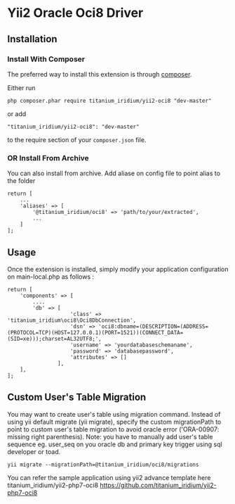 Yii2 Oracle Oci8 Driver 
=======================

Installation
------------

### Install With Composer

The preferred way to install this extension is through [composer](http://getcomposer.org/download/).

Either run

```
php composer.phar require titanium_iridium/yii2-oci8 "dev-master"
```

or add

```
"titanium_iridium/yii2-oci8": "dev-master"
```

to the require section of your `composer.json` file.

### OR Install From Archive
You can also install from archive. Add aliase on config file to point alias to the folder
```
return [
    ...
    'aliases' => [
        '@titanium_iridium/oci8' => 'path/to/your/extracted',
        ...
    ]
];
```

Usage
-----

Once the extension is installed, simply modify your application configuration on main-local.php as follows :

```
return [	
	'components' => [
		....
		'db' => [
                    'class' => 'titanium_iridium\oci8\Oci8DbConnection',
                    'dsn' => 'oci8:dbname=(DESCRIPTION=(ADDRESS=(PROTOCOL=TCP)(HOST=127.0.0.1)(PORT=1521))(CONNECT_DATA=(SID=xe)));charset=AL32UTF8;',
                    'username' => 'yourdatabaseschemaname',
                    'password' => 'databasepassword',
                    'attributes' => []
                ],
	],
];
```
Custom User's Table Migration
---------------------------

You may want to create user's table using migration command. Instead of using yii default migrate (yii migrate), specify the custom migrationPath to point to custom user's table migration to avoid oracle error ('ORA-00907: missing right parenthesis). 
Note: you have to manually add user's table sequence eg. user_seq on you oracle db  and primary key trigger using sql developer or toad.

```
yii migrate --migrationPath=@titanium_iridium/oci8/migrations
```
You can refer the sample application using yii2 advance template here titanium_iridium/yii2-php7-oci8 https://github.com/titanium_iridium/yii2-php7-oci8
